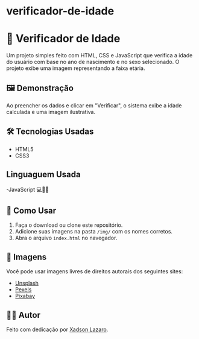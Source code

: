 # verificador-de-idade 


# 🧠 Verificador de Idade

Um projeto simples feito com HTML, CSS e JavaScript que verifica a idade do usuário com base no ano de nascimento e no sexo selecionado. O projeto exibe uma imagem representando a faixa etária.

## 🖼️ Demonstração

Ao preencher os dados e clicar em "Verificar", o sistema exibe a idade calculada e uma imagem ilustrativa.

## 🛠️ Tecnologias Usadas

- HTML5
- CSS3

## Linguaguem Usada
-JavaScript 💻🔋🧠

## 🚀 Como Usar

1. Faça o download ou clone este repositório.
2. Adicione suas imagens na pasta `/img/` com os nomes corretos.
3. Abra o arquivo `index.html` no navegador.

## 📸 Imagens

Você pode usar imagens livres de direitos autorais dos seguintes sites:
- [Unsplash](https://unsplash.com/)
- [Pexels](https://www.pexels.com/)
- [Pixabay](https://pixabay.com/)

## 🧑‍💻 Autor

Feito com dedicação por [Xadson Lazaro](https://github.com/x). 
